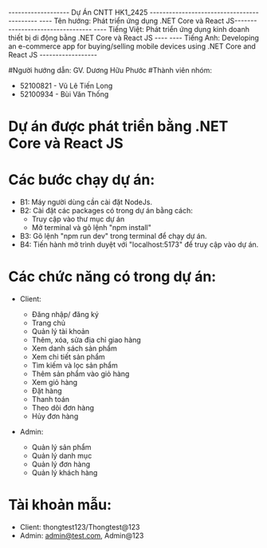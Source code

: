 ------------------- Dự Án CNTT HK1_2425 -------------------------------------------
---- Tên hướng: Phát triển ứng dụng .NET Core và React JS---------------------------------
---- Tiếng Việt: Phát triển ứng dụng kinh doanh thiết bị di động bằng .NET Core và React JS ----
---- Tiếng Anh: Developing an e-commerce app for buying/selling mobile devices using .NET Core and React JS ------------------

#Người hướng dẫn: GV. Dương Hữu Phước
#Thành viên nhóm:

-   52100821 - Vũ Lê Tiến Long
-   52100934 - Bùi Văn Thống

# Dự án được phát triển bằng .NET Core và React JS

# Các bước chạy dự án:

-   B1: Máy người dùng cần cài đặt NodeJs.
-   B2: Cài đặt các packages có trong dự án bằng cách:
    -   Truy cập vào thư mục dự án
    -   Mở terminal và gõ lệnh "npm install"
-   B3: Gõ lệnh "npm run dev" trong terminal để chạy dự án.
-   B4: Tiến hành mở trình duyệt với "localhost:5173" để truy cập vào dự án.

# Các chức năng có trong dự án:

-   Client:

    -   Đăng nhập/ đăng ký
    -   Trang chủ
    -   Quản lý tài khoản
    -   Thêm, xóa, sửa địa chỉ giao hàng
    -   Xem danh sách sản phẩm
    -   Xem chi tiết sản phẩm
    -   Tìm kiếm và lọc sản phẩm
    -   Thêm sản phẩm vào giỏ hàng
    -   Xem giỏ hàng
    -   Đặt hàng
    -   Thanh toán
    -   Theo dõi đơn hàng
    -   Hủy đơn hàng

-   Admin:
    -   Quản lý sản phẩm
    -   Quản lý danh mục
    -   Quản lý đơn hàng
    -   Quản lý khách hàng

# Tài khoản mẫu:

-   Client: thongtest123/Thongtest@123
-   Admin: admin@test.com, Admin@123
